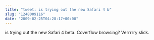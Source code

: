 ```yaml
---
title: "tweet: is trying out the new Safari 4 b"
slug: "1248009116"
date: "2009-02-25T04:28:17+00:00"
---
```

is trying out the new Safari 4 beta. Coverflow browsing? Verrrrry slick.